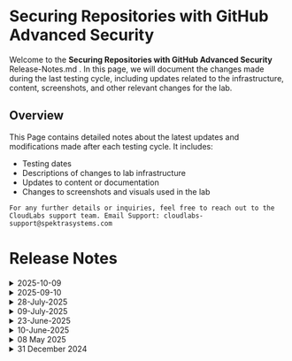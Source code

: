 # Securing Repositories with GitHub Advanced Security

Welcome to the **Securing Repositories with GitHub Advanced Security** Release-Notes.md . In this page, we will document the changes made during the last testing cycle, including updates related to the infrastructure, content, screenshots, and other relevant changes for the lab.

## Overview

This Page contains detailed notes about the latest updates and modifications made after each testing cycle. It includes:

- Testing dates
- Descriptions of changes to lab infrastructure
- Updates to content or documentation
- Changes to screenshots and visuals used in the lab

`For any further details or inquiries, feel free to reach out to the CloudLabs support team. Email Support: cloudlabs-support@spektrasystems.com`

# Release Notes
<details>
  <summary>2025-10-09</summary>

## Release Date: 2025-10-09

### Summary of Changes

Made updates by adding clearer, up-to-date UI screenshots and refining instructions to enhance clarity, improve accuracy, and ensure a smoother learning experience.  

## Infrastructure Changes

NA

## Content Changes

NA

## Screenshot Updates

NA

## Testing Notes

- **Testing Date**: 2025-10-09

### Testing Scope
 
Conducted validation to ensure that the revised navigation steps reliably direct users to the correct development environment and that the newly added screenshots accurately reflect the current UI for improved clarity.
  
  </details>
  
<details>
  <summary>2025-09-10</summary>

## Release Date: 2025-09-10

### Summary of Changes

- The lab has been successfully tested, and the lab content along with validations have been reviewed and updated.

### Testing Notes

- **Testing Date**: 2025-09-10

### Testing Scope 

- Performed end to end lab testing and all validations were successful, updated lab guide for better clarity.

</details>

<details>
  <summary>28-July-2025</summary>

## Release Date : 28-July-2025

### Summary of Changes

Added explicit navigation steps in the lab guide and incorporated multiple screenshots to improve clarity and ensure correct environment access.

### Infrastructure Changes

### Content Changes

- Included explicit navigation steps to ensure users reach the correct development environment.

### Screenshot Updates

- Included multiple screenshots to enhance clarity.

### Testing Notes

- **Testing Date**: 2025-07-28

### Testing Scope 

Conducted validation to ensure that the revised navigation steps reliably direct users to the correct development environment and that the newly added screenshots accurately reflect the current UI for improved clarity.

------------
</details>

<details>
  <summary>09-July-2025</summary>

## Release Date : 09-July-2025

### Infrastructure Changes

- No major changes

### Content Changes

- The instructions have been updated to reflect the revised naming convention of the **GitHub Organization**
  
### Screenshot Updates

- Updated the screenshot and instructions to reflect the UI changes based on the Content Change.

------------
</details>

  
<details>
  <summary>23-June-2025</summary>

## Infrastructure Changes

- NA

## Content Changes

- NA

## Screenshot Updates

- Updated the screenshot and instructions to reflect the UI changes related to Secret Protection.

</details>


<details>
  <summary>10-June-2025</summary>

## Infrastructure Changes

## Content Changes

- Added explainer content related to **GitHub Secret Protection** and **GitHub Code Security**.

## Screenshot Updates

- Updated the lab guide with additional minor changes.

## Testing Notes

- **Testing Date**: 10-June-2025

</details>


<details>
  <summary>08 May 2025</summary>

- Updates

  - Updated the Getting Started page with the latest screenshots and architecture diagram.
  - Refreshed the lab guide to reflect recent UI changes.
  - Updated the SAS token used in automation scripts.
  - Modified Module 08: Scaling out GitHub Advanced Security to ensure the Invocations option appears under the HttpTrigger1 function in the Function App.

- **Testing Date**: 08 May 2025

</details>

 <details>
  <summary>31 December 2024</summary>

- Updates

  - A few **UI updates** have been made in **GitHub** regarding security, introducing two new options: **Default** and **Experimental**.   
  - The **Possibly leaked** secret has been updated to **Publicly leaked** in the **token access** under the default **security access token**.

    > **Note:** New modifications will be implemented on **January 2nd**, as per the customer's request.
  
- **Testing Date**: 31 December 2024

</details>




